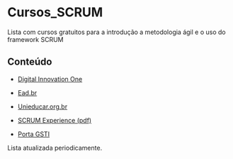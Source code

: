 # Cursos_SCRUM
Lista com cursos gratuitos para a introdução a metodologia ágil e o uso do framework SCRUM

## Conteúdo

- [Digital Innovation One](https://digitalinnovation.one/sign-in?redirect=/course/projetos-ageis-com-scrum/learning/aea1ea26-fd56-417d-8272-6e15253f4405/)


- [Ead.br](https://loja.ead.br/curso-gratis/metodologia-de-desenvolvimento-agil?gclid=CjwKCAjwxLH3BRApEiwAqX9arbgbNdXH0hTVGdOh-mQwlxwEC5PF5_JZuRlKK6KWyW8Pbh3pbOMVjBoCOAMQAvD_BwE)


- [Unieducar.org.br](https://unieducar.org.br/catalogo/curso-gratis/formacao-completa-em-scrum-planejamento-e-gestao-agil-de-projetos-gratuito)


- [SCRUM Experience (pdf)](https://www.rildosan.com/2009/06/scrum-experience-o-tutorial-scrum.html)


- [Porta GSTI](https://www.portalgsti.com.br/cursos/curso-gratuito-online-de-scrum/)




Lista atualizada periodicamente.


